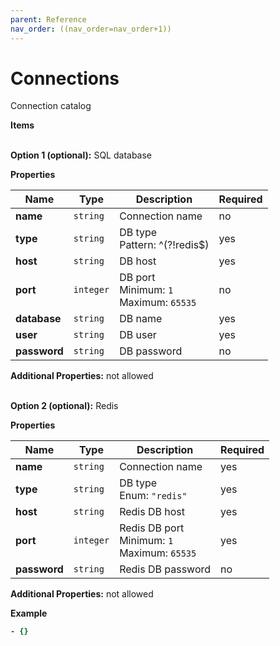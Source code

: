 ```yaml
---
parent: Reference
nav_order: ((nav_order=nav_order+1))
---
```


# Connections

Connection catalog


**Items**

   
**Option 1 (optional):** 
SQL database


**Properties**

|Name|Type|Description|Required|
|----|----|-----------|--------|
|**name**|`string`|Connection name<br/>|no|
|**type**|`string`|DB type<br/>Pattern: ^\(?\!redis$\)<br/>|yes|
|**host**|`string`|DB host<br/>|yes|
|**port**|`integer`|DB port<br/>Minimum: `1`<br/>Maximum: `65535`<br/>|no|
|**database**|`string`|DB name<br/>|yes|
|**user**|`string`|DB user<br/>|yes|
|**password**|`string`|DB password<br/>|no|

**Additional Properties:** not allowed  

   
**Option 2 (optional):** 
Redis


**Properties**

|Name|Type|Description|Required|
|----|----|-----------|--------|
|**name**|`string`|Connection name<br/>|yes|
|**type**|`string`|DB type<br/>Enum: `"redis"`<br/>|yes|
|**host**|`string`|Redis DB host<br/>|yes|
|**port**|`integer`|Redis DB port<br/>Minimum: `1`<br/>Maximum: `65535`<br/>|yes|
|**password**|`string`|Redis DB password<br/>|no|

**Additional Properties:** not allowed  

**Example**

```yaml
- {}

```



